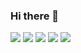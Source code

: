 ### Hi there 👋
![](http://github-profile-summary-cards.vercel.app/api/cards/profile-details?username=pvlbgtrv&theme=default)
![](http://github-profile-summary-cards.vercel.app/api/cards/repos-per-language?username=pvlbgtrv&theme=default)
![](http://github-profile-summary-cards.vercel.app/api/cards/most-commit-language?username=pvlbgtrv&theme=default)
![](http://github-profile-summary-cards.vercel.app/api/cards/stats?username=pvlbgtrv&theme=default)
![](http://github-profile-summary-cards.vercel.app/api/cards/productive-time?username=pvlbgtrv&theme=default&utcOffset=8)
<!--
**pvlbgtrv/pvlbgtrv** is a ✨ _special_ ✨ repository because its `README.md` (this file) appears on your GitHub profile.

Here are some ideas to get you started:

- 🔭 I’m currently working on ...
- 🌱 I’m currently learning ...
- 👯 I’m looking to collaborate on ...
- 🤔 I’m looking for help with ...
- 💬 Ask me about ...
- 📫 How to reach me: ...
- 😄 Pronouns: ...
- ⚡ Fun fact: ...
-->
